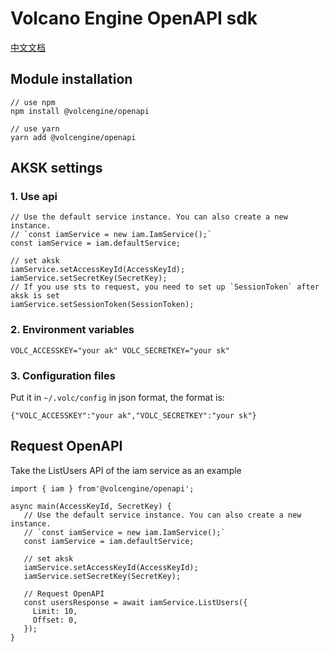 # Volcano Engine OpenAPI sdk
[中文文档](./README_zh.md)
## Module installation
```
// use npm
npm install @volcengine/openapi

// use yarn
yarn add @volcengine/openapi
```
## AKSK settings
### 1. Use api
```
// Use the default service instance. You can also create a new instance.
// `const iamService = new iam.IamService();`
const iamService = iam.defaultService;

// set aksk
iamService.setAccessKeyId(AccessKeyId);
iamService.setSecretKey(SecretKey);
// If you use sts to request, you need to set up `SessionToken` after aksk is set
iamService.setSessionToken(SessionToken);
```

### 2. Environment variables
```
VOLC_ACCESSKEY="your ak" VOLC_SECRETKEY="your sk"
```

### 3. Configuration files
Put it in `~/.volc/config` in json format, the format is:
```
{"VOLC_ACCESSKEY":"your ak","VOLC_SECRETKEY":"your sk"}
```

## Request OpenAPI
Take the ListUsers API of the iam service as an example
```
import { iam } from'@volcengine/openapi';

async main(AccessKeyId, SecretKey) {
   // Use the default service instance. You can also create a new instance.
   // `const iamService = new iam.IamService();`
   const iamService = iam.defaultService;

   // set aksk
   iamService.setAccessKeyId(AccessKeyId);
   iamService.setSecretKey(SecretKey);
  
   // Request OpenAPI
   const usersResponse = await iamService.ListUsers({
     Limit: 10,
     Offset: 0,
   });
}
```